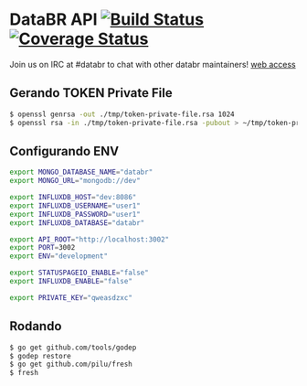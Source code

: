 # DataBR API [![Build Status](https://travis-ci.org/databr/api.svg?branch=master)](https://travis-ci.org/databr/api) [![Coverage Status](https://coveralls.io/repos/databr/api/badge.png)](https://coveralls.io/r/databr/api)

Join us on IRC at #databr to chat with other databr maintainers! [web access](http://webchat.freenode.net/?channels=databr)

## Gerando TOKEN Private File

``` bash
$ openssl genrsa -out ./tmp/token-private-file.rsa 1024
$ openssl rsa -in ./tmp/token-private-file.rsa -pubout > ~/tmp/token-private-file.rsa.pub
```

## Configurando ENV

``` bash
export MONGO_DATABASE_NAME="databr"
export MONGO_URL="mongodb://dev"

export INFLUXDB_HOST="dev:8086"
export INFLUXDB_USERNAME="user1"
export INFLUXDB_PASSWORD="user1"
export INFLUXDB_DATABASE="databr"

export API_ROOT="http://localhost:3002"
export PORT=3002
export ENV="development"

export STATUSPAGEIO_ENABLE="false"
export INFLUXDB_ENABLE="false"

export PRIVATE_KEY="qweasdzxc"

```

## Rodando

``` bash
$ go get github.com/tools/godep
$ godep restore
$ go get github.com/pilu/fresh
$ fresh
```
